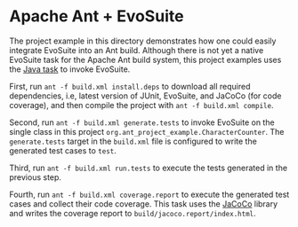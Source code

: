 # Apache Ant + EvoSuite

The project example in this directory demonstrates how one could easily
integrate EvoSuite into an Ant build. Although there is not yet a native
EvoSuite task for the Apache Ant build system, this project examples uses the
[Java task](https://ant.apache.org/manual/Tasks/java.html) to invoke EvoSuite.

First, run `ant -f build.xml install.deps` to download all required
dependencies, i.e, latest version of JUnit, EvoSuite, and JaCoCo (for code
coverage), and then compile the project with `ant -f build.xml compile`.

Second, run `ant -f build.xml generate.tests` to invoke EvoSuite on the single
class in this project `org.ant_project_example.CharacterCounter`. The
`generate.tests` target in the `build.xml` file is configured to write the
generated test cases to `test`.

Third, run `ant -f build.xml run.tests` to execute the tests generated in the
previous step.

Fourth, run `ant -f build.xml coverage.report` to execute the generated test
cases and collect their code coverage. This task uses the
[JaCoCo](https://github.com/jacoco/jacoco) library and writes the coverage
report to `build/jacoco.report/index.html`.
